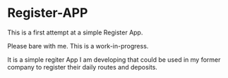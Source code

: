 Register-APP
============

This is a first attempt at a simple Register App.

Please bare with me. This is a work-in-progress. 

It is a simple regiter App I am developing that could be used in my former company to register their daily
routes and deposits.



